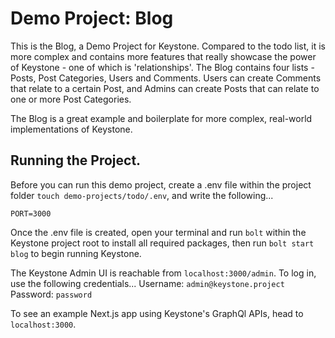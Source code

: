 # Demo Project: Blog

This is the Blog, a Demo Project for Keystone. Compared to the todo list, it is more complex and contains more features that really showcase the power of Keystone - one of which is 'relationships'. The Blog contains four lists - Posts, Post Categories, Users and Comments. Users can create Comments that relate to a certain Post, and Admins can create Posts that can relate to one or more Post Categories.

The Blog is a great example and boilerplate for more complex, real-world implementations of Keystone.

## Running the Project.

Before you can run this demo project, create a .env file within the project folder `touch demo-projects/todo/.env`, and write the following...

```
PORT=3000
```

Once the .env file is created, open your terminal and run `bolt` within the Keystone project root to install all required packages, then run `bolt start blog` to begin running Keystone.

The Keystone Admin UI is reachable from `localhost:3000/admin`. To log in, use the following credentials...
Username: `admin@keystone.project`
Password: `password`

To see an example Next.js app using Keystone's GraphQl APIs, head to `localhost:3000`.
